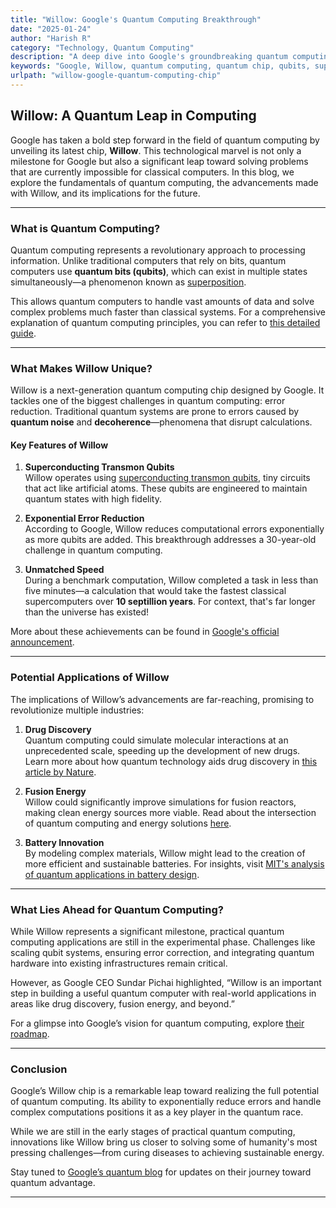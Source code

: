 ```yaml
---
title: "Willow: Google's Quantum Computing Breakthrough"
date: "2025-01-24"
author: "Harish R"
category: "Technology, Quantum Computing"
description: "A deep dive into Google's groundbreaking quantum computing chip 'Willow' and its transformative potential across industries."
keywords: "Google, Willow, quantum computing, quantum chip, qubits, superconducting qubits, transmon qubits, quantum noise, error correction, superposition, quantum applications, drug discovery, fusion energy, battery design, quantum advantage, Sundar Pichai, technological innovation, quantum benchmarks, decoherence, classical computing, quantum circuits"
urlpath: "willow-google-quantum-computing-chip"
---
```


## Willow: A Quantum Leap in Computing  

Google has taken a bold step forward in the field of quantum computing by unveiling its latest chip, **Willow**. This technological marvel is not only a milestone for Google but also a significant leap toward solving problems that are currently impossible for classical computers. In this blog, we explore the fundamentals of quantum computing, the advancements made with Willow, and its implications for the future.

---

### **What is Quantum Computing?**  

Quantum computing represents a revolutionary approach to processing information. Unlike traditional computers that rely on bits, quantum computers use **quantum bits (qubits)**, which can exist in multiple states simultaneously—a phenomenon known as [superposition](https://en.wikipedia.org/wiki/Quantum_superposition).  

This allows quantum computers to handle vast amounts of data and solve complex problems much faster than classical systems. For a comprehensive explanation of quantum computing principles, you can refer to [this detailed guide](https://www.ibm.com/topics/quantum-computing).

---

### **What Makes Willow Unique?**  

Willow is a next-generation quantum computing chip designed by Google. It tackles one of the biggest challenges in quantum computing: error reduction. Traditional quantum systems are prone to errors caused by **quantum noise** and **decoherence**—phenomena that disrupt calculations.  

#### **Key Features of Willow**  
1. **Superconducting Transmon Qubits**  
   Willow operates using [superconducting transmon qubits](https://www.nature.com/articles/s41586-021-03524-z), tiny circuits that act like artificial atoms. These qubits are engineered to maintain quantum states with high fidelity.  
   
2. **Exponential Error Reduction**  
   According to Google, Willow reduces computational errors exponentially as more qubits are added. This breakthrough addresses a 30-year-old challenge in quantum computing.  

3. **Unmatched Speed**  
   During a benchmark computation, Willow completed a task in less than five minutes—a calculation that would take the fastest classical supercomputers over **10 septillion years**. For context, that's far longer than the universe has existed!  

More about these achievements can be found in [Google's official announcement](https://blog.google/technology/ai/quantum-supremacy-2023/).

---

### **Potential Applications of Willow**  

The implications of Willow’s advancements are far-reaching, promising to revolutionize multiple industries:

1. **Drug Discovery**  
   Quantum computing could simulate molecular interactions at an unprecedented scale, speeding up the development of new drugs. Learn more about how quantum technology aids drug discovery in [this article by Nature](https://www.nature.com/articles/d41586-021-03073-7).

2. **Fusion Energy**  
   Willow could significantly improve simulations for fusion reactors, making clean energy sources more viable. Read about the intersection of quantum computing and energy solutions [here](https://www.energy.gov/articles/how-quantum-computing-could-revolutionize-clean-energy-research).

3. **Battery Innovation**  
   By modeling complex materials, Willow might lead to the creation of more efficient and sustainable batteries. For insights, visit [MIT's analysis of quantum applications in battery design](https://news.mit.edu/2021/quantum-computing-batteries-1123).

---

### **What Lies Ahead for Quantum Computing?**  

While Willow represents a significant milestone, practical quantum computing applications are still in the experimental phase. Challenges like scaling qubit systems, ensuring error correction, and integrating quantum hardware into existing infrastructures remain critical.  

However, as Google CEO Sundar Pichai highlighted, “Willow is an important step in building a useful quantum computer with real-world applications in areas like drug discovery, fusion energy, and beyond.”  

For a glimpse into Google’s vision for quantum computing, explore [their roadmap](https://blog.google/technology/quantum-computing/).

---

### **Conclusion**  

Google’s Willow chip is a remarkable leap toward realizing the full potential of quantum computing. Its ability to exponentially reduce errors and handle complex computations positions it as a key player in the quantum race.  

While we are still in the early stages of practical quantum computing, innovations like Willow bring us closer to solving some of humanity's most pressing challenges—from curing diseases to achieving sustainable energy.  

Stay tuned to [Google’s quantum blog](https://quantumai.google/) for updates on their journey toward quantum advantage.  

---
